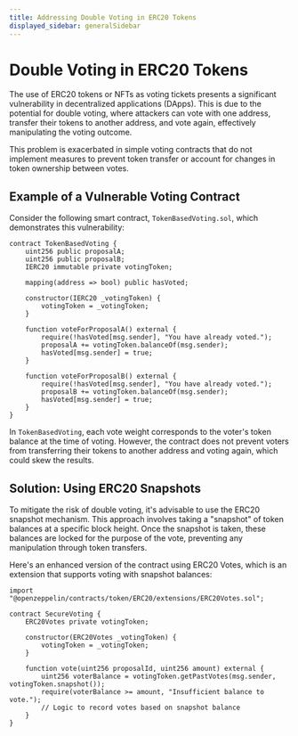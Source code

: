```yaml
---
title: Addressing Double Voting in ERC20 Tokens
displayed_sidebar: generalSidebar
---
```


# Double Voting in ERC20 Tokens

The use of ERC20 tokens or NFTs as voting tickets presents a significant vulnerability in decentralized applications (DApps). This is due to the potential for double voting, where attackers can vote with one address, transfer their tokens to another address, and vote again, effectively manipulating the voting outcome.

This problem is exacerbated in simple voting contracts that do not implement measures to prevent token transfer or account for changes in token ownership between votes.

## Example of a Vulnerable Voting Contract

Consider the following smart contract, `TokenBasedVoting.sol`, which demonstrates this vulnerability:

```solidity
contract TokenBasedVoting {
    uint256 public proposalA;
    uint256 public proposalB;
    IERC20 immutable private votingToken;

    mapping(address => bool) public hasVoted;

    constructor(IERC20 _votingToken) {
        votingToken = _votingToken;
    }

    function voteForProposalA() external {
        require(!hasVoted[msg.sender], "You have already voted.");
        proposalA += votingToken.balanceOf(msg.sender);
        hasVoted[msg.sender] = true;
    }

    function voteForProposalB() external {
        require(!hasVoted[msg.sender], "You have already voted.");
        proposalB += votingToken.balanceOf(msg.sender);
        hasVoted[msg.sender] = true;
    }
}
```

In `TokenBasedVoting`, each vote weight corresponds to the voter's token balance at the time of voting. However, the contract does not prevent voters from transferring their tokens to another address and voting again, which could skew the results.

## Solution: Using ERC20 Snapshots

To mitigate the risk of double voting, it's advisable to use the ERC20 snapshot mechanism. This approach involves taking a "snapshot" of token balances at a specific block height. Once the snapshot is taken, these balances are locked for the purpose of the vote, preventing any manipulation through token transfers.

Here's an enhanced version of the contract using ERC20 Votes, which is an extension that supports voting with snapshot balances:

```solidity
import "@openzeppelin/contracts/token/ERC20/extensions/ERC20Votes.sol";

contract SecureVoting {
    ERC20Votes private votingToken;

    constructor(ERC20Votes _votingToken) {
        votingToken = _votingToken;
    }

    function vote(uint256 proposalId, uint256 amount) external {
        uint256 voterBalance = votingToken.getPastVotes(msg.sender, votingToken.snapshot());
        require(voterBalance >= amount, "Insufficient balance to vote.");
        // Logic to record votes based on snapshot balance
    }
}
```

